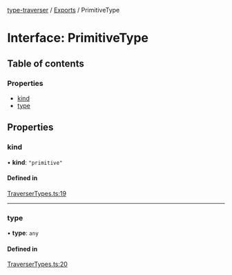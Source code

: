 [type-traverser](../README.md) / [Exports](../modules.md) / PrimitiveType

# Interface: PrimitiveType

## Table of contents

### Properties

- [kind](PrimitiveType.md#kind)
- [type](PrimitiveType.md#type)

## Properties

### kind

• **kind**: ``"primitive"``

#### Defined in

[TraverserTypes.ts:19](https://github.com/o-development/type-traverser/blob/c32e679/lib/TraverserTypes.ts#L19)

___

### type

• **type**: `any`

#### Defined in

[TraverserTypes.ts:20](https://github.com/o-development/type-traverser/blob/c32e679/lib/TraverserTypes.ts#L20)
